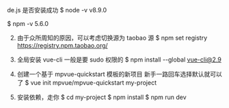 
de.js 是否安装成功
$ node -v
v8.9.0

$ npm -v
5.6.0

2. 由于众所周知的原因，可以考虑切换源为 taobao 源
$ npm set registry https://registry.npm.taobao.org/

3. 全局安装 vue-cli
 一般是要 sudo 权限的
$ npm install --global vue-cli@2.9

4. 创建一个基于 mpvue-quickstart 模板的新项目
 新手一路回车选择默认就可以了
$ vue init mpvue/mpvue-quickstart my-project

5. 安装依赖，走你
$ cd my-project
$ npm install
$ npm run dev
